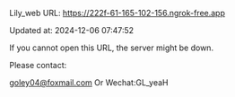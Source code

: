 Lily_web URL: https://222f-61-165-102-156.ngrok-free.app

Updated at: 2024-12-06 07:47:52

If you cannot open this URL, the server might be down.

Please contact: 

goley04@foxmail.com Or Wechat:GL_yeaH